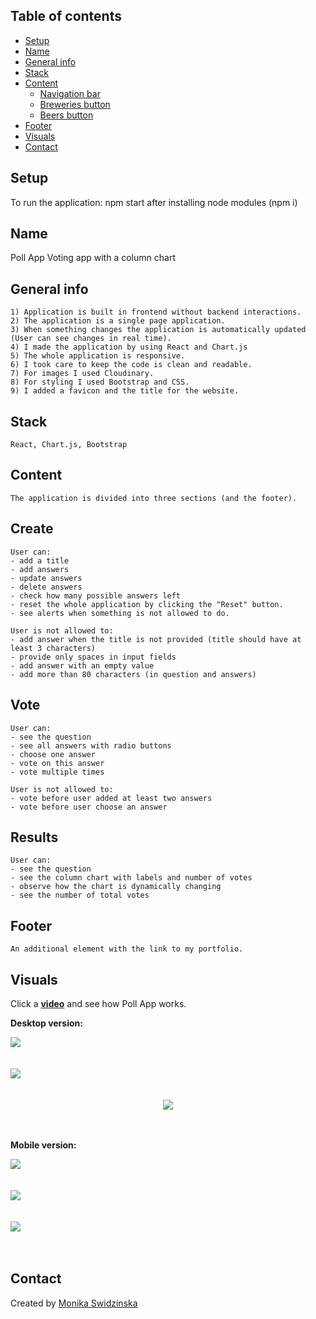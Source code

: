 ## Table of contents
* [Setup](#setup)
* [Name](#name)
* [General info](#general-info)
* [Stack](#stack)
* [Content](#content)
    - [Navigation bar](#navigation-bar)
    - [Breweries button](#breweries-button)
    - [Beers button](#beers-button)
* [Footer](#footer)
* [Visuals](#visuals)
* [Contact](#contact)
## Setup
To run the application: npm start after installing node modules (npm i)
## Name
Poll App
Voting app with a column chart
## General info
    1) Application is built in frontend without backend interactions.
    2) The application is a single page application.
    3) When something changes the application is automatically updated (User can see changes in real time). 
    4) I made the application by using React and Chart.js
    5) The whole application is responsive.
    6) I took care to keep the code is clean and readable.
    7) For images I used Cloudinary.
    8) For styling I used Bootstrap and CSS.
    9) I added a favicon and the title for the website.
## Stack
    React, Chart.js, Bootstrap

## Content    
    The application is divided into three sections (and the footer).
## Create
    User can:
    - add a title 
    - add answers
    - update answers
    - delete answers
    - check how many possible answers left
    - reset the whole application by clicking the "Reset" button.
    - see alerts when something is not allowed to do.

    User is not allowed to:
    - add answer when the title is not provided (title should have at least 3 characters)
    - provide only spaces in input fields
    - add answer with an empty value
    - add more than 80 characters (in question and answers)
   
## Vote
    User can:
    - see the question
    - see all answers with radio buttons
    - choose one answer
    - vote on this answer
    - vote multiple times

    User is not allowed to:
    - vote before user added at least two answers
    - vote before user choose an answer
    
## Results
    User can:
    - see the question
    - see the column chart with labels and number of votes 
    - observe how the chart is dynamically changing
    - see the number of total votes
        
## Footer
    An additional element with the link to my portfolio.
    
## Visuals
Click a <a href="https://youtu.be/SOFQ6ZrYIBA"><b>video</b></a> and see how Poll App works.

<b>Desktop version:</b>

<div>
<img src="https://res.cloudinary.com/mokaweb/image/upload/v1603906798/PollApp/PollApp-1.png" />
</div>
<br><br>

<div>
<img src="https://res.cloudinary.com/mokaweb/image/upload/v1603906796/PollApp/PollApp-2.png" />
</div>
<br><br>
<div style="display: flex; justify-content: center">
<img src="https://res.cloudinary.com/mokaweb/image/upload/v1603906794/PollApp/PollApp-3.png" />
</div>
<br><br>

<b>Mobile version:</b>
<div style="width: 20%">
<img src="https://res.cloudinary.com/mokaweb/image/upload/v1603913990/PollApp/PollApp-mob1.png" />
</div>
<br><br>
<div style="width: 20%">
<img src="https://res.cloudinary.com/mokaweb/image/upload/v1603913990/PollApp/PollApp-mob2.png" />
</div>
<br><br>
<div style="width: 20%">
<img src="https://res.cloudinary.com/mokaweb/image/upload/v1603913990/PollApp/PollApp-mob3.png" />
</div>
<br><br>

## Contact
Created by <a href="https://monikaswidzinska.netlify.app">Monika Swidzinska</a>